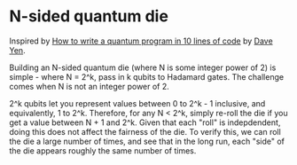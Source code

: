 # N-sided quantum die

Inspired by [How to write a quantum program in 10 lines of code](https://medium.com/rigetti/how-to-write-a-quantum-program-in-10-lines-of-code-for-beginners-540224ac6b45) by [Dave Yen](https://medium.com/@davecyen).

Building an N-sided quantum die (where N is some integer power of 2) is simple - where N = 2^k, pass in k qubits to Hadamard gates. The challenge comes when N is not an integer power of 2.

2^k qubits let you represent values between 0 to 2^k - 1 inclusive, and equivalently, 1 to 2^k. Therefore, for any N < 2^k, simply re-roll the die if you get a value between N + 1 and 2^k. Given that each "roll" is indepdendent, doing this does not affect the fairness of the die. To verify this, we can roll the die a large number of times, and see that in the long run, each "side" of the die appears roughly the same number of times.
